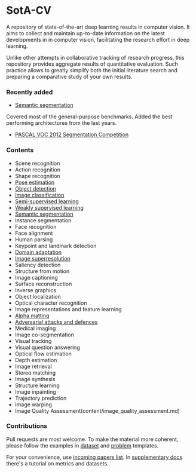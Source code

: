 # SotA-CV
A repository of state-of-the-art deep learning results in computer vision.
It aims to collect and maintain up-to-date information on the latest developments in
in computer vision, facilitating the research effort in deep learning.

Unlike other attempts in collaborative tracking of research progress,
this repository provides aggregate results of quantitative evaluation. 
Such practice allows to greatly simplify both the initial literature search and preparing a comparative study of your own results.

### Recently added

* [Semantic segmentation](content/semantic_segmentation.md)

Covered most of the general-purpose benchmarks.
Added the best performing architectures from the last years.

* [PASCAL VOC 2012 Segmentation Competition](content/datasets/pascal_voc_2012_segmentation.md)


### Contents

* Scene recognition
* Action recognition
* Shape recognition
* [Pose estimation](content/pose_estimation.md)
* [Object detection](content/object_detection.md)
* [Image classification](content/image_classification.md)
* [Semi-supervised learning](content/semi_supervised_learning.md)
* [Weakly supervised learning](content/weakly_supervised_learning.md)
* [Semantic segmentation](content/semantic_segmentation.md)
* Instance segmentation
* Face recognition
* Face alignment
* Human parsing
* Keypoint and landmark detection
* [Domain adaptation](content/domain_adaptation.md)
* [Image superresolution](content/image_superresolution.md)
* Saliency detection
* Structure from motion
* Image captioning
* Surface reconstruction
* Inverse graphics
* Object localization
* Optical character recognition
* Image representations and feature learning
* [Alpha matting](content/alpha_matting.md)
* [Adversarial attacks and defences](content/adversarial_attacks_and_defences.md)
* Medical imaging
* Image co-segmentation
* Visual tracking
* Visual question answering
* Optical flow estimation
* Depth estimation
* Image retrieval
* Stereo matching
* Image synthesis
* Structure learning
* Image inpainting
* Trajectory prediction
* Image warping
* Image Quality Assessment(content/image_quality_assessment.md)


### Contributions

Pull requests are most welcome. To make the material more coherent,
please follow the examples in [dataset](dataset_template.md) and [problem](problem_template.md) templates.

For your convenience, use [incoming papers list](incoming_papers.md).
In [supplementary docs](supplementary.md) there's a tutorial on metrics and datasets.
